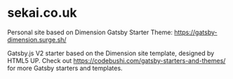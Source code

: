 # sekai.co.uk

Personal site based on Dimension Gatsby Starter Theme: https://gatsby-dimension.surge.sh/

Gatsby.js V2 starter based on the Dimension site template, designed by HTML5 UP. Check out https://codebushi.com/gatsby-starters-and-themes/ for more Gatsby starters and templates.
